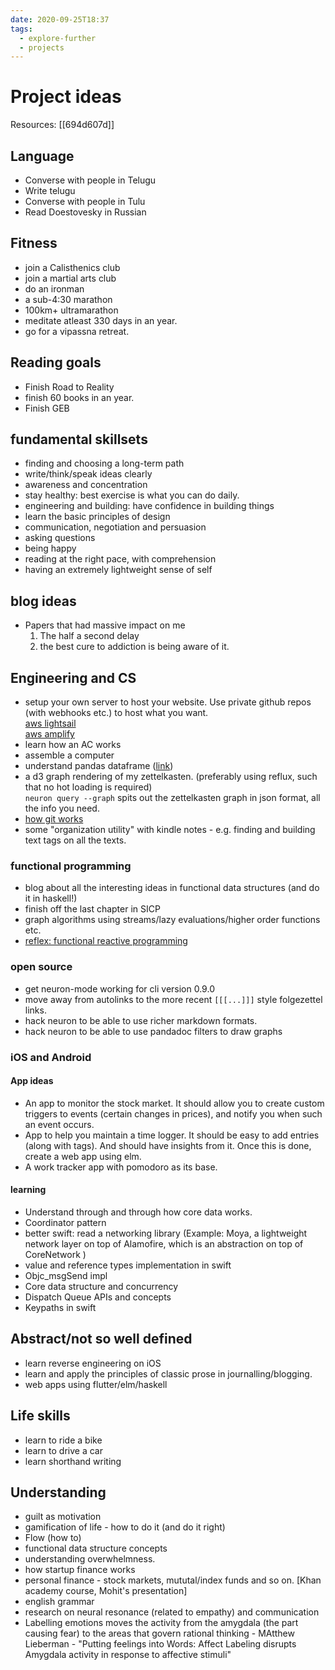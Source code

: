 ```yaml
---
date: 2020-09-25T18:37
tags: 
  - explore-further
  - projects
---
```


# Project ideas

Resources: [[694d607d]]

## Language

- Converse with people in Telugu
- Write telugu
- Converse with people in Tulu
- Read Doestovesky in Russian


## Fitness

- join a Calisthenics club
- join a martial arts club
- do an ironman
- a sub-4:30 marathon
- 100km+ ultramarathon
- meditate atleast 330 days in an year.
- go for a vipassna retreat.


## Reading goals

- Finish Road to Reality
- finish 60 books in an year.
- Finish GEB

## fundamental skillsets

- finding and choosing a long-term path
- write/think/speak ideas clearly
- awareness and concentration
- stay healthy: best exercise is what you can do daily.
- engineering and building: have confidence in building things
- learn the basic principles of design
- communication, negotiation and persuasion
- asking questions
- being happy
- reading at the right pace, with comprehension
- having an extremely lightweight sense of self

## blog ideas
- Papers that had massive impact on me 
  1. The half a second delay
  2. the best cure to addiction is being aware of it.


## Engineering and CS

- setup your own server to host your website. Use private github repos (with webhooks etc.) to host what you want.  
[aws lightsail](https://aws.amazon.com/lightsail/)  
[aws amplify](https://aws.amazon.com/amplify/console/)
- learn how an AC works
- assemble a computer
- understand pandas dataframe ([link](https://www.tutorialspoint.com/python_pandas/python_pandas_introduction_to_data_structures.htm))
- a d3 graph rendering of my zettelkasten. (preferably using reflux, such that no hot loading is required)  
`neuron query --graph` spits out the zettelkasten graph in json format, all the info you need.
- [how git works](https://jwiegley.github.io/git-from-the-bottom-up/)
- some "organization utility" with kindle notes - e.g. finding and building text tags on all the texts. 

### functional programming
- blog about all the interesting ideas in functional data structures (and do it in haskell!)
- finish off the last chapter in SICP
- graph algorithms using streams/lazy evaluations/higher order functions etc.
- [reflex: functional reactive programming](https://reflex-frp.org/)

### open source
- get neuron-mode working for cli version 0.9.0
- move away from autolinks to the more recent `[[[...]]]` style folgezettel links.
- hack neuron to be able to use richer markdown formats.
- hack neuron to be able to use pandadoc filters to draw graphs 


### iOS and Android

#### App ideas
- An app to monitor the stock market. It should allow you to create custom triggers to events (certain changes in prices), and notify you when such an event occurs.
- App to help you maintain a time logger. It should be easy to add entries (along with tags). And should have insights from it. Once this is done, create a web app using elm.
- A work tracker app with pomodoro as its base.

#### learning

- Understand through and through how core data works.
- Coordinator pattern
- better swift: read a networking library (Example: Moya, a lightweight network layer on top of Alamofire, which is an abstraction on top of CoreNetwork )
- value and reference types implementation in swift
- Objc_msgSend impl
- Core data structure and concurrency
- Dispatch Queue APIs and concepts
- Keypaths in swift


## Abstract/not so well defined

- learn reverse engineering on iOS
- learn and apply the principles of classic prose in journalling/blogging.
- web apps using flutter/elm/haskell

## Life skills

- learn to ride a bike
- learn to drive a car
- learn shorthand writing



## Understanding

- guilt as motivation
- gamification of life - how to do it (and do it right)
- Flow (how to)
- functional data structure concepts
- understanding overwhelmness.
- how startup finance works
- personal finance - stock markets, mututal/index funds and so on. [Khan academy course, Mohit's presentation]
- english grammar
- research on neural resonance (related to empathy) and communication
- Labelling emotions moves the activity from the amygdala (the part causing fear) to the areas that govern rational thinking - MAtthew Lieberman - "Putting feelings into Words: Affect Labeling disrupts Amygdala activity in response to affective stimuli"

